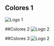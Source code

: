 ## Colores 1
![Logo 1](https://github.com/RiveraTheCreator/grupo_44_Animalandia/blob/main/Logo/logo.png)

##Colores 2
![Logo 2](https://github.com/RiveraTheCreator/grupo_44_Animalandia/blob/main/Logo/logo(1).png)

##Colores 3
![Logo 2](https://github.com/RiveraTheCreator/grupo_44_Animalandia/blob/main/Logo/logo(2).png)
